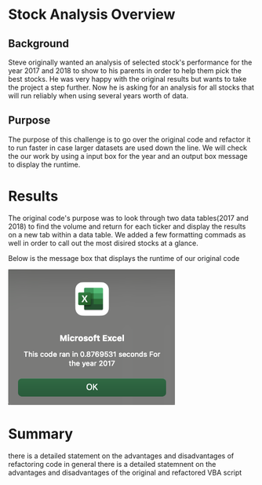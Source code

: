 # Stock Analysis Overview

<!-- the purpose and background are well defined -->

## Background

Steve originally wanted an analysis of selected stock's performance for the year 2017 and 2018 to show to his parents in order to help them pick the best stocks. He was very happy with the original results but wants to take the project a step further. Now he is asking for an analysis for all stocks that will run reliably when using several years worth of data.

## Purpose

The purpose of this challenge is to go over the original code and refactor it to run faster in case larger datasets are used down the line. We will check the our work by using a input box for the year and an output box message to display the runtime.

# Results

<!-- the analysis is well described with screenshots and code -->

The original code's purpose was to look through two data tables(2017 and 2018) to find the volume and return for each ticker and display the results on a new tab within a data table. We added a few formatting commads as well in order to call out the most disired stocks at a glance.

Below is the message box that displays the runtime of our original code

<img src="https://github.com/brown-rox20/stock-analysis/raw/main/Resources/VBA_Challenge_2017.png" alt="VBA_Challenge_2017.png" width="340">

# Summary

there is a detailed statement on the advantages and disadvantages of refactoring code in general
there is a detailed statemnent on the advantages and disadvantages of the original and refactored VBA script
